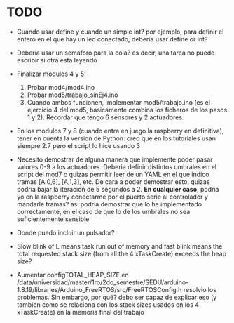 # TODO

- Cuando usar define y cuando un simple int? por ejemplo, para definir el entero en el que hay un led conectado, deberia usar define or int?


- Deberia usar un semaforo para la cola? es decir, una tarea no puede escribir si otra esta leyendo


- Finalizar modulos 4 y 5:
  1. Probar mod4/mod4.ino
  2. Probar mod5/trabajo_sinEj4.ino
  3. Cuando ambos funcionen, implementar mod5/trabajo.ino (es el ejercicio 4 del mod5, basicamente combina los ficheros de los pasos 1 y 2). Recordar que tengo 6 sensores y 2 actuadores.


- En los modulos 7 y 8 (cuando entra en juego la raspberry en definitiva), tener en cuenta la version de Python: creo que en los tutoriales usan siempre 2.7 pero el script lo hice usando 3


- Necesito demostrar de alguna manera que implemente poder pasar valores 0-9 a los actuadores. Deberia definir distintos umbrales en el script del mod7 o quizas permitir leer de un YAML en el que indico tramas [A,0,6], [A,1,3], etc. De cara a poder demostrar esto, quizas podria bajar la iteracion de 5 segundos a 2. **En cualquier caso**, podria yo en la raspberry conectarme por el puerto serie al controlador y mandarle tramas? asi podria demostrar que lo he implementado correctamente, en el caso de que lo de los umbrales no sea suficientemente sensible


- Donde puedo incluir un pulsador?


- Slow blink of L means task run out of memory and fast blink means the total requested stack size (from all the 4 xTaskCreate) exceeds the heap size?


- Aumentar configTOTAL_HEAP_SIZE en /data/universidad/master/1ro/2do_semestre/SEDU/arduino-1.8.19/libraries/Arduino_FreeRTOS/src/FreeRTOSConfig.h resolvio los problemas. Sin embargo, por qué? debo ser capaz de explicar eso (y tambien como se relaciona con los stack sizes usados en los 4 xTaskCreate) en la memoria final del trabajo
